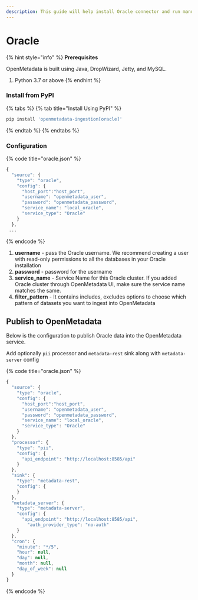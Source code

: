 ```yaml
---
description: This guide will help install Oracle connector and run manually
---
```


# Oracle

{% hint style="info" %}
**Prerequisites**

OpenMetadata is built using Java, DropWizard, Jetty, and MySQL.

1. Python 3.7 or above
{% endhint %}

### Install from PyPI

{% tabs %}
{% tab title="Install Using PyPI" %}
```bash
pip install 'openmetadata-ingestion[oracle]'
```
{% endtab %}
{% endtabs %}

### Configuration

{% code title="oracle.json" %}
```javascript
{
  "source": {
    "type": "oracle",
    "config": {
      "host_port":"host_port",
      "username": "openmetadata_user",
      "password": "openmetadata_password",
      "service_name": "local_oracle",
      "service_type": "Oracle"
    }
  },
 ...
```
{% endcode %}

1. **username** - pass the Oracle username. We recommend creating a user with read-only permissions to all the databases in your Oracle installation
2. **password** - password for the username
3. **service\_name** - Service Name for this Oracle cluster. If you added Oracle cluster through OpenMetadata UI, make sure the service name matches the same.
4. **filter\_pattern** - It contains includes, excludes options to choose which pattern of datasets you want to ingest into OpenMetadata

## Publish to OpenMetadata

Below is the configuration to publish Oracle data into the OpenMetadata service.

Add optionally `pii` processor and `metadata-rest` sink along with `metadata-server` config

{% code title="oracle.json" %}
```javascript
{
  "source": {
    "type": "oracle",
    "config": {
      "host_port":"host_port",
      "username": "openmetadata_user",
      "password": "openmetadata_password",
      "service_name": "local_oracle",
      "service_type": "Oracle"
    }
  },
  "processor": {
    "type": "pii",
    "config": {
      "api_endpoint": "http://localhost:8585/api"
    }
  },
  "sink": {
    "type": "metadata-rest",
    "config": {
    }
  },
  "metadata_server": {
    "type": "metadata-server",
    "config": {
      "api_endpoint": "http://localhost:8585/api",
        "auth_provider_type": "no-auth"
    }
  },
  "cron": {
    "minute": "*/5",
    "hour": null,
    "day": null,
    "month": null,
    "day_of_week": null
  }
}
```
{% endcode %}

